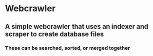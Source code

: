 # Webcrawler
## A simple webcrawler that uses an indexer and scraper to create database files
### These can be searched, sorted, or merged together
